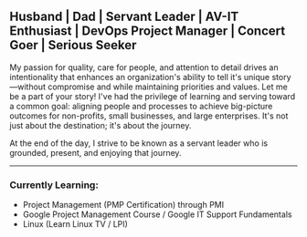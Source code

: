 ## Husband | Dad | Servant Leader | AV-IT Enthusiast | DevOps Project Manager | Concert Goer | Serious Seeker

My passion for quality, care for people, and attention to detail drives an intentionality that enhances an organization's ability to tell it's unique story—without compromise and while maintaining priorities and values. Let me be a part of your story! I've had the privilege of learning and serving toward a common goal: aligning people and processes to achieve big-picture outcomes for non-profits, small businesses, and large enterprises. It's not just about the destination; it's about the journey.

At the end of the day, I strive to be known as a servant leader who is grounded, present, and enjoying that journey.

---

### Currently Learning: 
- Project Management (PMP Certification) through PMI
- Google Project Management Course / Google IT Support Fundamentals
- Linux (Learn Linux TV / LPI)

<!--
**jonathonriggert/jonathonriggert** is a ✨ _special_ ✨ repository because its `README.md` (this file) appears on your GitHub profile.

Here are some ideas to get you started:

- 🔭 I’m currently working on ...
- 🌱 I’m currently learning ...
- 👯 I’m looking to collaborate on ...
- 🤔 I’m looking for help with ...
- 💬 Ask me about ...
- 📫 How to reach me: ...
- 😄 Pronouns: ...
- ⚡ Fun fact: ...
-->
